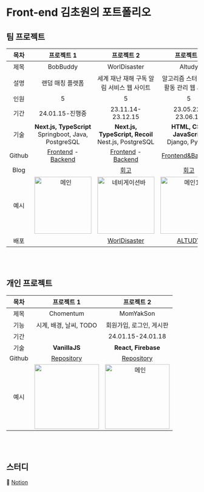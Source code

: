 # Front-end 김초원의 포트폴리오

## 팀 프로젝트
|목차|**프로젝트 1**|**프로젝트 2**|**프로젝트 3**|
|:---:|:---:|:---:|:---:|
| 제목 | BobBuddy | WorlDisaster | Altudy |
| 설명 | 랜덤 매칭 플랫폼 | 세계 재난 재해 구독 알림 서비스 웹 사이트 | 알고리즘 스터디 그룹 활동 관리 웹 사이트 |
| 인원 | 5 | 5 | 5 |
| 기간 | 24.01.15-진행중 | 23.11.14-23.12.15 | 23.05.22-23.06.15 |
| 기술 | **Next.js, TypeScript**<br>Springboot, Java, PostgreSQL | **Next.js, TypeScript, Recoil**<br>Nest.js, PostgreSQL | **HTML, CSS, JavaScript**<br>Django, Python |
| Github | <a href="https://github.com/cece-09/BobBuddy_frontend" target="_blank">Frontend</a> - <a href="https://github.com/cece-09/BobBuddy_backend" target="_blank">Backend</a> | <a href="https://github.com/kimfield98/project2-WorlDisaster" target="_blank">Frontend</a> - <a href="https://github.com/Hojip-Kim/Worldisaster_Server" target="_blank">Backend</a> | <a href="https://github.com/kimfield98/project1-Altudy" target="_blank">Frontend&Backend</a> |
| Blog |  | <a href="https://velog.io/@kimfield/%ED%9A%8C%EA%B3%A0-%EC%9D%B4%EB%B2%88-%ED%94%84%EB%A1%9C%EC%A0%9D%ED%8A%B8%EC%97%90%EC%84%9C%EB%8A%94-%EB%AC%B4%EC%97%87%EC%9D%84-%ED%96%88%EB%82%98%EC%9A%94-w90bl2mg" target="_blank">회고</a> | <a href="https://velog.io/@kimfield/%ED%9A%8C%EA%B3%A0-%EC%9D%B4%EB%B2%88-%ED%94%84%EB%A1%9C%EC%A0%9D%ED%8A%B8%EC%97%90%EC%84%9C%EB%8A%94-%EB%AC%B4%EC%97%87%EC%9D%84-%ED%96%88%EB%82%98%EC%9A%94" target="_blank">회고</a> |
| 예시 | <img height="150" alt="메인" src="https://github.com/kimfield98/kimfield98/assets/141253939/13081574-78d9-4368-b58a-2ed4919ecfe7"> | <img height="150" alt="네비게이션바" src="https://github.com/kimfield98/kimfield98/assets/141253939/88a7e5a3-9573-48ef-ba54-bce142ff86b0"> | <img height="150" alt="메인1" src="https://github.com/kimfield98/kimfield98/assets/141253939/5b5e0095-8f7c-4945-a071-523eaa9a662a"> |
| 배포 | | [WorlDisaster](https://worldisaster.com/) | [ALTUDY](https://port-0-project1-altudy-o0ynn2alrodpd72.sel5.cloudtype.app/) |

<br>
<br>

## 개인 프로젝트
|목차|**프로젝트 1**|**프로젝트 2**|
|:---:|:---:|:---:|
| 제목 | Chomentum | MomYakSon |
| 기능 | 시계, 배경, 날씨, TODO | 회원가입, 로그인, 게시판 |
| 기간 | | 24.01.15-24.01.18 |
| 기술 | **VanillaJS** | **React, Firebase** |
| Github | <a href="https://github.com/kimfield98/vanillajs-chrome-app" target="_blank">Repository</a> | <a href="https://github.com/kimfield98/project3-momyakson" target="_blank">Repository</a> |
| 예시 | <img height="170" alt="" src=""> | <img height="170" alt="메인" src="https://github.com/kimfield98/kimfield98/assets/141253939/48a5ee57-82ee-464a-a406-6fb7ab623faf"> |


<br>
<br>

## 스터디
📖 [Notion](https://kimfield98.oopy.io/)
